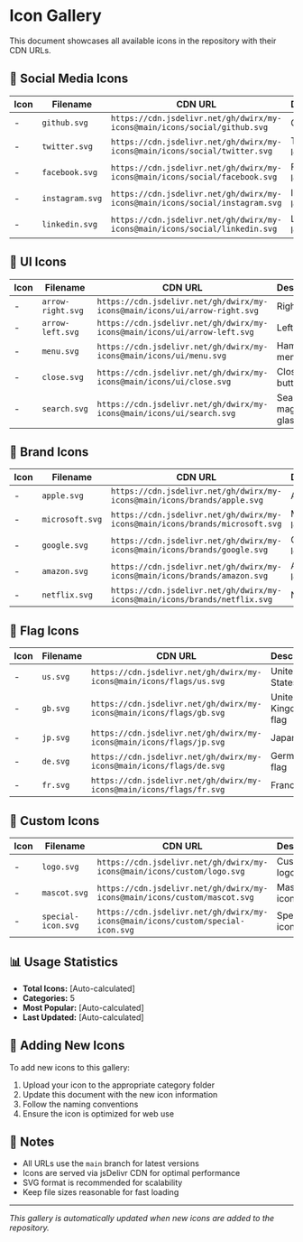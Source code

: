 # Icon Gallery

This document showcases all available icons in the repository with their CDN URLs.

## 📱 Social Media Icons

| Icon | Filename | CDN URL | Description |
|------|----------|---------|-------------|
| - | `github.svg` | `https://cdn.jsdelivr.net/gh/dwirx/my-icons@main/icons/social/github.svg` | GitHub logo |
| - | `twitter.svg` | `https://cdn.jsdelivr.net/gh/dwirx/my-icons@main/icons/social/twitter.svg` | Twitter/X logo |
| - | `facebook.svg` | `https://cdn.jsdelivr.net/gh/dwirx/my-icons@main/icons/social/facebook.svg` | Facebook logo |
| - | `instagram.svg` | `https://cdn.jsdelivr.net/gh/dwirx/my-icons@main/icons/social/instagram.svg` | Instagram logo |
| - | `linkedin.svg` | `https://cdn.jsdelivr.net/gh/dwirx/my-icons@main/icons/social/linkedin.svg` | LinkedIn logo |

## 🎨 UI Icons

| Icon | Filename | CDN URL | Description |
|------|----------|---------|-------------|
| - | `arrow-right.svg` | `https://cdn.jsdelivr.net/gh/dwirx/my-icons@main/icons/ui/arrow-right.svg` | Right arrow |
| - | `arrow-left.svg` | `https://cdn.jsdelivr.net/gh/dwirx/my-icons@main/icons/ui/arrow-left.svg` | Left arrow |
| - | `menu.svg` | `https://cdn.jsdelivr.net/gh/dwirx/my-icons@main/icons/ui/menu.svg` | Hamburger menu |
| - | `close.svg` | `https://cdn.jsdelivr.net/gh/dwirx/my-icons@main/icons/ui/close.svg` | Close/X button |
| - | `search.svg` | `https://cdn.jsdelivr.net/gh/dwirx/my-icons@main/icons/ui/search.svg` | Search magnifying glass |

## 🏢 Brand Icons

| Icon | Filename | CDN URL | Description |
|------|----------|---------|-------------|
| - | `apple.svg` | `https://cdn.jsdelivr.net/gh/dwirx/my-icons@main/icons/brands/apple.svg` | Apple logo |
| - | `microsoft.svg` | `https://cdn.jsdelivr.net/gh/dwirx/my-icons@main/icons/brands/microsoft.svg` | Microsoft logo |
| - | `google.svg` | `https://cdn.jsdelivr.net/gh/dwirx/my-icons@main/icons/brands/google.svg` | Google logo |
| - | `amazon.svg` | `https://cdn.jsdelivr.net/gh/dwirx/my-icons@main/icons/brands/amazon.svg` | Amazon logo |
| - | `netflix.svg` | `https://cdn.jsdelivr.net/gh/dwirx/my-icons@main/icons/brands/netflix.svg` | Netflix logo |

## 🏁 Flag Icons

| Icon | Filename | CDN URL | Description |
|------|----------|---------|-------------|
| - | `us.svg` | `https://cdn.jsdelivr.net/gh/dwirx/my-icons@main/icons/flags/us.svg` | United States flag |
| - | `gb.svg` | `https://cdn.jsdelivr.net/gh/dwirx/my-icons@main/icons/flags/gb.svg` | United Kingdom flag |
| - | `jp.svg` | `https://cdn.jsdelivr.net/gh/dwirx/my-icons@main/icons/flags/jp.svg` | Japan flag |
| - | `de.svg` | `https://cdn.jsdelivr.net/gh/dwirx/my-icons@main/icons/flags/de.svg` | Germany flag |
| - | `fr.svg` | `https://cdn.jsdelivr.net/gh/dwirx/my-icons@main/icons/flags/fr.svg` | France flag |

## 🎯 Custom Icons

| Icon | Filename | CDN URL | Description |
|------|----------|---------|-------------|
| - | `logo.svg` | `https://cdn.jsdelivr.net/gh/dwirx/my-icons@main/icons/custom/logo.svg` | Custom logo |
| - | `mascot.svg` | `https://cdn.jsdelivr.net/gh/dwirx/my-icons@main/icons/custom/mascot.svg` | Mascot icon |
| - | `special-icon.svg` | `https://cdn.jsdelivr.net/gh/dwirx/my-icons@main/icons/custom/special-icon.svg` | Special icon |

## 📊 Usage Statistics

- **Total Icons:** [Auto-calculated]
- **Categories:** 5
- **Most Popular:** [Auto-calculated]
- **Last Updated:** [Auto-calculated]

## 🔄 Adding New Icons

To add new icons to this gallery:

1. Upload your icon to the appropriate category folder
2. Update this document with the new icon information
3. Follow the naming conventions
4. Ensure the icon is optimized for web use

## 📝 Notes

- All URLs use the `main` branch for latest versions
- Icons are served via jsDelivr CDN for optimal performance
- SVG format is recommended for scalability
- Keep file sizes reasonable for fast loading

---

*This gallery is automatically updated when new icons are added to the repository.* 